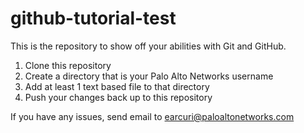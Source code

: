 # github-tutorial-test

This is the repository to show off your abilities with Git and GitHub.  

1. Clone this repository
2. Create a directory that is your Palo Alto Networks username
3. Add at least 1 text based file to that directory
4. Push your changes back up to this repository

If you have any issues, send email to earcuri@paloaltonetworks.com 
